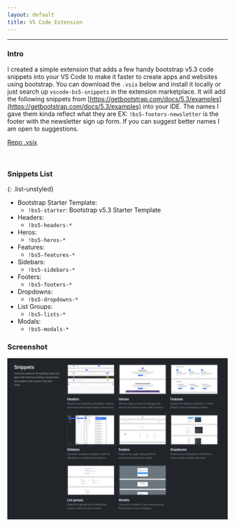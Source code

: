 ```yaml
---
layout: default
title: VS Code Extension
---
```


***

### Intro

I created a simple extension that adds a few handy bootstrap v5.3 code snippets into your VS Code to make it faster to create apps and websites using bootstrap. You can download the `.vsix` below and install it locally or just search up `vscode-bs5-snippets` in the extension marketplace. It will add the following snippets from [https://getbootstrap.com/docs/5.3/examples](https://getbootstrap.com/docs/5.3/examples) into your IDE. The names I gave them kinda reflect what they are EX: `!bs5-footers-newsletter` is the footer with the newsletter sign up form. If you can suggest better names I am open to suggestions.

<div class="row">

  <div class="col-lg-12">
    <a class="btn btn-sm btn-warning" target="_blank" href="https://github.com/yosileyid/vscode-bs5-snippets">
      <i class="fab fa-github"></i> Repo
    </a>
    <a class="btn btn-sm btn-warning" href="https://github.com/yosileyid/vscode-bs5-snippets/raw/main/vscode-bs5-snippets-0.0.2.vsix" download>
      <i class="fa-solid fa-download"></i> .vsix
    </a>
  </div>
  <p>&nbsp;</p>
</div>

### Snippets List

{: .list-unstyled}
- Bootstrap Starter Template: 
  - `!bs5-starter`: Bootstrap v5.3 Starter Template
- Headers: 
  - `!bs5-headers-*`
- Heros: 
  - `!bs5-heros-*`
- Features: 
  - `!bs5-features-*`
- Sidebars: 
  - `!bs5-sidebars-*`
- Footers: 
  - `!bs5-footers-*`
- Dropdowns: 
  - `!bs5-dropdowns-*`
- List Groups: 
  - `!bs5-lists-*`
- Modals: 
  - `!bs5-modals-*`

### Screenshot

<img class="img-fluid" src="https://raw.githubusercontent.com/yosileyid/vscode-bs5-snippets/main/snippets.png" />